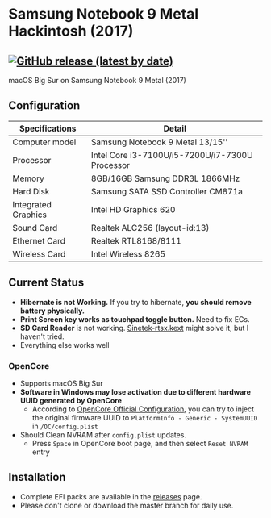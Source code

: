 # Samsung Notebook 9 Metal Hackintosh (2017)

[![GitHub release (latest by date)](https://img.shields.io/github/v/release/obbcth/Notebook9-Metal-Hackintosh)](https://github.com/obbcth/Notebook9-Metal-Hackintosh/releases)
-----
macOS Big Sur on Samsung Notebook 9 Metal (2017)

## Configuration

| Specifications | Detail                                                  |
| ------------------- | ------------------------------------------- |
| Computer model      | Samsung Notebook 9 Metal 13/15''      |
| Processor           | Intel Core i3-7100U/i5-7200U/i7-7300U Processor     |
| Memory              | 8GB/16GB Samsung DDR3L 1866MHz              |
| Hard Disk           | Samsung SATA SSD Controller CM871a    |
| Integrated Graphics | Intel HD Graphics 620                     |
| Sound Card          | Realtek ALC256 (layout-id:13)           |
| Ethernet Card       | Realtek RTL8168/8111                        |
| Wireless Card       | Intel Wireless 8265                        |


## Current Status

- **Hibernate is not Working.** If you try to hibernate, **you should remove battery physically.**
- **Print Screen key works as touchpad toggle button.** Need to fix ECs.
- **SD Card Reader** is not working. [Sinetek-rtsx.kext](https://github.com/cholonam/Sinetek-rtsx) might solve it, but I haven't tried.
- Everything else works well

### OpenCore
- Supports macOS Big Sur
- **Software in Windows may lose activation due to different hardware UUID generated by OpenCore**
  - According to [OpenCore Official Configuration](https://github.com/acidanthera/OpenCorePkg/blob/master/Docs/Configuration.pdf), you can try to inject the original firmware UUID to `PlatformInfo - Generic - SystemUUID` in `/OC/config.plist`
- Should Clean NVRAM after `config.plist` updates.
  - Press `Space` in OpenCore boot page, and then select `Reset NVRAM` entry

## Installation
- Complete EFI packs are available in the [releases](https://github.com/obbcth/Notebook9-Metal-Hackintosh/releases) page.
 - Please don't clone or download the master branch for daily use.
 
